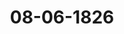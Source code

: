 ---  
schema: default  
title: 08-06-1826  
organization: Team Charlie  
notes: "<p>Description</p><p>Funfzehnte Sitzung.

Geschehen, Frankfurt den 8. Juni 1826.

In Gegenwart

aller in der vierzehnten Sitzung Anwesenden.</p><p>§.67</p><p>Substitution.

Präsidium zeigt an, daß der Königlich=Hannöverische Gesandte, Herr von Hammer,

stein, noch fortwährend für den Königlich=Sächsischen Gesandten, Herrn von Carlowiz,

substituirt sey.</p><p>§.68</p><p>Führung des Bundestags=Protokolls.

Der Kaiserlich=Königliche präsidirende Herr Gesandte eröffnet ferner,

daß er wegen Unpäßlichkeit des K. K. Canzleidirectors, Freiherrn von Handel, die

Führung des Protokolls in der heutigen Sitzung dem K. K. Legationsrathe Weissen

berg übertragen habe.

Sämmtliche Herren Gesandten waren mit dieser Verfügung einverstanden.</p><p>§.69</p><p>Bitte der Testamentsexecutoren des letztverstorbenen Kurfürsten von

Trier um Erledigung der zwischen den souverainen Besitzern der

Bestandtheile des vormaligen Großherzogthums Frankfurt, über

die Auszahlung des liquid anerkannten Pensionsrückstandes von

25,804 Fl. 19 Kr. an die Erben des Kurfürsten von Trier, bestehen=

den Differenzen.

(2. Sitz. §. 11 v. J. 1826.)

127

Präsidium verliest ein an die hohe Deutsche Bundesversammlung gerichtetes Schrei

ben des Großherzoglich=Hessischen Oberappellationsgerichts zu Darmstadt vom 30. Mai die=

es Jahres, worin dasselbe als erwählter Austrägalgerichtshof das in der Streitsache zwi

schen dem Königreiche Preussen, dem Königreiche Baiern, dem Kurfürstenthume Hessen

und der freien Stadt Frankfurt gefaßte und den Anwalten der Betheiligten publicirte Er

kenntniß, die Forderung der Testamentsexecutoren des letztverstorbenen Kurfürsten von

Trier betreffend, der hohen Deutschen Bundesversammlung vorlegt.

Dieses Schreiben, so wie das Urtheil und die Entscheidungsgründe, welche demselben

beiliegen, wurden diesem Protokolle unter Ziffer 18 und 19 angefügt und hierauf

beschlossen:

daß das Schreiben des Großherzoglich=Hessischen Oberappellationsgerichts zu Darm

stadt vom 30. Mai laufenden Jahres nebst dessen Anlagen der Bundesversammlung zur

Kenntniß diene.

Ueber die in der heutigen Sitzung noch weiter vorgekommenen Verhandlungen wurden

zwei Separat=Protokolle aufgenommen.

Folgen die Unterschriften.</p>"  
resources:  
- format: png  
  name: Page126[0-67-68].png  
  url: ../../data_img/Protokolle_BV_18_1826/08-06-1826/Page126[0-67-68].png  
- format: png  
  name: Page127[69].png  
  url: ../../data_img/Protokolle_BV_18_1826/08-06-1826/Page127[69].png  
category:   
  - Protokolle_BV_18_1826  
maintainer: Tao Luo  
maintainer_email: t.luo.21@abdn.ac.uk  
---